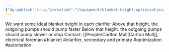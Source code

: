 ```yaml
---
{"dg-publish":true,"permalink":"/equipment/blanket-height-optimization/","noteIcon":"","created":"2025-05-20T10:31:25.507-05:00"}
---
```


We want some ideal blanket height in each clarifier
Above that height, the outgoing pumps should pump faster
Below that height. the outgoing pumps should pump slower or stop 
Contact: [[People/Carlton Mull\|Carlton Mull]], electrical foreman
#blanket
#clarifier, secondary and primary
#optimization
#automation
